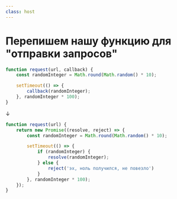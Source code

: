 ```yaml
---
class: host
---
```


# Перепишем нашу функцию для "отправки запросов"

```js
function request(url, callback) {
    const randomInteger = Math.round(Math.random() * 10);

    setTimeout(() => {
        callback(randomInteger);
    }, randomInteger * 100);
}
```

<div class="arrow">↓</div>

```js
function request(url) {
    return new Promise((resolve, reject) => {
        const randomInteger = Math.round(Math.random() * 10);

        setTimeout(() => {
            if (randomInteger) {
                resolve(randomInteger);
            } else {
                reject('эх, ноль получился, не повезло')
            }
        }, randomInteger * 100);
    });
}
```

<style>
.host h1 {
    font-size: 2rem;
}

.host {
    --slidev-code-font-size: 0.75rem;
    --slidev-code-line-height: 1rem;
}

.host .arrow {
    font-size: 2rem;
    text-align: center;
    color: gray;
}
</style>
